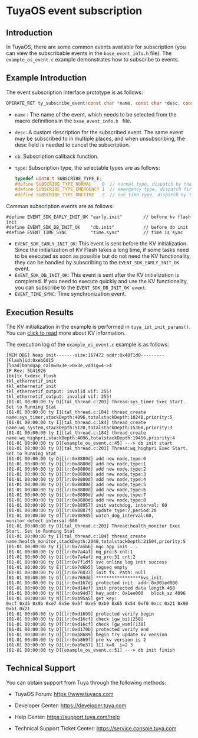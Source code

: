 # TuyaOS event subscription

## Introduction

In TuyaOS, there are some common events available for subscription (you can view the subscribable events in the `base_event_info.h` file). The `example_os_event.c` example demonstrates how to subscribe to events.

## Example Introduction

The event subscription interface prototype is as follows:

```c
OPERATE_RET ty_subscribe_event(const char *name, const char *desc, const EVENT_SUBSCRIBE_CB cb, SUBSCRIBE_TYPE_E type);
```
+ `name` : The name of the event, which needs to be selected from the macro definitions in the  `base_event_info.h ` file.

+ `desc`: A custom description for the subscribed event. The same event may be subscribed to in multiple places, and when unsubscribing, the desc field is needed to cancel the subscription.

+ `cb`: Subscription callback function.

+ `type`: Subscription type, the selectable types are as follows:
   ```c
  typedef uint8_t SUBSCRIBE_TYPE_E;
  #define SUBSCRIBE_TYPE_NORMAL    0  // normal type, dispatch by the subscribe order, remove when unsubscribe
  #define SUBSCRIBE_TYPE_EMERGENCY 1  // emergency type, dispatch first, remove when unsubscribe
  #define SUBSCRIBE_TYPE_ONETIME   2  // one time type, dispatch by the subscribe order, remove after first time dispath
  ```
Common subscription events are as follows:

```
#define EVENT_SDK_EARLY_INIT_OK "early.init"        // before kv flash init
#define EVENT_SDK_DB_INIT_OK    "db.init"           // before db init
#define EVENT_TIME_SYNC         "time.sync"         // time is sync
```
+ `EVENT_SDK_EARLY_INIT_OK`: This event is sent before the KV initialization. Since the initialization of KV Flash takes a long time, if some tasks need to be executed as soon as possible but do not need the KV functionality, they can be handled by subscribing to the `EVENT_SDK_EARLY_INIT_OK` event.
+ `EVENT_SDK_DB_INIT_OK`: This event is sent after the KV initialization is completed. If you need to execute quickly and use the KV functionality, you can subscribe to the `EVENT_SDK_DB_INIT_OK event`.
+ `EVENT_TIME_SYNC`: Time synchronization event.
  
## Execution Results

The KV initialization in the example is performed in `tuya_iot_init_params()`. You can [click to read](https://developer.tuya.com/en/docs/iot-device-dev/TuyaOS-iot_abi_device_init?id=Kc67dkj0mxrne#title-8-System%20Service%20Initialization%20Parameters) more about KV information.

The execution log of the `example_os_event.c` example is as follows:
```
[MEM DBG] heap init-------size:167472 addr:0x4071d0---------
[Flash]id:0xeb6015
[load]bandgap_calm=0x3e->0x3e,vddig=4->4
IP Rev: 5b41926
[bk]tx_txdesc_flush
tkl_ethernetif_init
tkl_ethernetif_init
tkl_ethernetif_output: invalid vif: 255!
tkl_ethernetif_output: invalid vif: 255!
[01-01 00:00:00 ty D][tal_thread.c:203] Thread:sys_timer Exec Start. Set to Running Stat
[01-01 00:00:00 ty I][tal_thread.c:184] thread_create name:sys_timer,stackDepth:4096,totalstackDepth:10240,priority:5
[01-01 00:00:00 ty I][tal_thread.c:184] thread_create name:wq_system,stackDepth:5120,totalstackDepth:15360,priority:3
[01-01 00:00:00 ty I][tal_thread.c:184] thread_create name:wq_highpri,stackDepth:4096,totalstackDepth:19456,priority:4
[01-01 00:00:00 ty D][example_os_event.c:45] ---> db init start
[01-01 00:00:00 ty D][tal_thread.c:203] Thread:wq_highpri Exec Start. Set to Running Stat
[01-01 00:00:00 ty D][lr:0x8880d] add new node,type:0
[01-01 00:00:00 ty D][lr:0x8880d] add new node,type:1
[01-01 00:00:00 ty D][lr:0x8880d] add new node,type:2
[01-01 00:00:00 ty D][lr:0x8880d] add new node,type:3
[01-01 00:00:00 ty D][lr:0x8880d] add new node,type:4
[01-01 00:00:00 ty D][lr:0x8880d] add new node,type:5
[01-01 00:00:00 ty D][lr:0x8880d] add new node,type:6
[01-01 00:00:00 ty D][lr:0x8880d] add new node,type:7
[01-01 00:00:00 ty D][lr:0x8880d] add new node,type:8
[01-01 00:00:00 ty D][lr:0x88957] init watchdog, interval: 60
[01-01 00:00:00 ty D][lr:0x8887f] update type:7,period:20
[01-01 00:00:00 ty D][lr:0x88985] watch_dog_interval:60, monitor_detect_interval:600
[01-01 00:00:00 ty D][tal_thread.c:203] Thread:health_monitor Exec Start. Set to Running Stat
[01-01 00:00:00 ty I][tal_thread.c:184] thread_create name:health_monitor,stackDepth:2048,totalstackDepth:21504,priority:5
[01-01 00:00:00 ty I][lr:0x7a5bb] mqc app init ...
[01-01 00:00:00 ty D][lr:0x7a4af] mq_pro:5 cnt:1
[01-01 00:00:00 ty D][lr:0x7a4af] mq_pro:31 cnt:2
[01-01 00:00:00 ty D][lr:0x7f1df] svc online log init success
[01-01 00:00:00 ty E][lr:0x7d6b5] logseq empty
[01-01 00:00:00 ty D][lr:0x76833] init fs. Path: null 
[01-01 00:00:00 ty D][lr:0x769dd] *****************kvs_init. 
[01-01 00:00:00 ty D][lr:0xd167d] protected init. addr:0x001ed000
[01-01 00:00:00 ty D][lr:0xd14ef] init protected data length 460
[01-01 00:00:00 ty N][lr:0xb94d7] key_addr: 0x1ee000   block_sz 4096
[01-01 00:00:00 ty N][lr:0xb95a5] get key:
0xcf 0xd5 0x9b 0xe7 0x5e 0x5f 0xe5 0xb9 0x65 0x54 0xf0 0xcc 0x21 0x90 0xb1 0x21 
[01-01 00:00:00 ty D][lr:0xd1699] protected verify begin
[01-01 00:00:00 ty D][lr:0xd16cf] check [gw_bi][258]
[01-01 00:00:00 ty D][lr:0xd16cf] check [gw_wsm][130]
[01-01 00:00:00 ty D][lr:0xd170b] protected verify end
[01-01 00:00:00 ty D][lr:0xb8689] begin try update kv version
[01-01 00:00:00 ty D][lr:0xb869f] pre kv version is 2
[01-01 00:00:00 ty D][lr:0xb9e37] 111 k=0  i=2 3
[01-01 00:00:00 ty D][example_os_event.c:51] ---> db init finish
```
## Technical Support

You can obtain support from Tuya through the following methods:

- TuyaOS Forum: https://www.tuyaos.com

- Developer Center: https://developer.tuya.com

- Help Center: https://support.tuya.com/help

- Technical Support Ticket Center: https://service.console.tuya.com